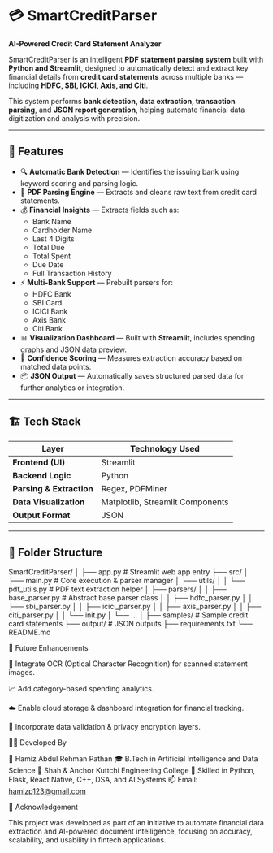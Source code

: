 # 💳 SmartCreditParser  
**AI-Powered Credit Card Statement Analyzer**

SmartCreditParser is an intelligent **PDF statement parsing system** built with **Python and Streamlit**, designed to automatically detect and extract key financial details from **credit card statements** across multiple banks — including **HDFC, SBI, ICICI, Axis, and Citi**.

This system performs **bank detection, data extraction, transaction parsing**, and **JSON report generation**, helping automate financial data digitization and analysis with precision.

---

## 🚀 Features

- 🔍 **Automatic Bank Detection** — Identifies the issuing bank using keyword scoring and parsing logic.  
- 🧾 **PDF Parsing Engine** — Extracts and cleans raw text from credit card statements.  
- 💰 **Financial Insights** — Extracts fields such as:
  - Bank Name  
  - Cardholder Name  
  - Last 4 Digits  
  - Total Due  
  - Total Spent  
  - Due Date  
  - Full Transaction History  
- ⚡ **Multi-Bank Support** — Prebuilt parsers for:
  - HDFC Bank  
  - SBI Card  
  - ICICI Bank  
  - Axis Bank  
  - Citi Bank  
- 📊 **Visualization Dashboard** — Built with **Streamlit**, includes spending graphs and JSON data preview.  
- 🧠 **Confidence Scoring** — Measures extraction accuracy based on matched data points.  
- 📦 **JSON Output** — Automatically saves structured parsed data for further analytics or integration.

---

## 🏗️ Tech Stack

| Layer | Technology Used |
|-------|------------------|
| **Frontend (UI)** | Streamlit |
| **Backend Logic** | Python |
| **Parsing & Extraction** | Regex, PDFMiner |
| **Data Visualization** | Matplotlib, Streamlit Components |
| **Output Format** | JSON |

---

## 📁 Folder Structure

SmartCreditParser/
│
├── app.py # Streamlit web app entry
├── src/
│ ├── main.py # Core execution & parser manager
│ ├── utils/
│ │ └── pdf_utils.py # PDF text extraction helper
│ ├── parsers/
│ │ ├── base_parser.py # Abstract base parser class
│ │ ├── hdfc_parser.py
│ │ ├── sbi_parser.py
│ │ ├── icici_parser.py
│ │ ├── axis_parser.py
│ │ ├── citi_parser.py
│ │ └── init.py
│ └── ...
│
├── samples/ # Sample credit card statements
├── output/ # JSON outputs
├── requirements.txt
└── README.md


🧩 Future Enhancements

🤖 Integrate OCR (Optical Character Recognition) for scanned statement images.

📈 Add category-based spending analytics.

☁️ Enable cloud storage & dashboard integration for financial tracking.

🔐 Incorporate data validation & privacy encryption layers.


🧑‍💻 Developed By

👤 Hamiz Abdul Rehman Pathan
🎓 B.Tech in Artificial Intelligence and Data Science
📍 Shah & Anchor Kuttchi Engineering College
💼 Skilled in Python, Flask, React Native, C++, DSA, and AI Systems
📫 Email: hamizp123@gmail.com

🌟 Acknowledgement

This project was developed as part of an initiative to automate financial data extraction and AI-powered document intelligence, focusing on accuracy, scalability, and usability in fintech applications.






